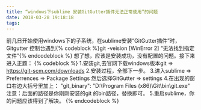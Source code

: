 ```yaml
---
title: “windows下sublime 安装GitGutter插件无法正常使用”的问题
date: 2018-03-28 19:18:18
tags:
---
```


前几日开始使用windows下的子系统，在sublime安装“GitGutter插件”时，Gitgutter 控制台遇到{% codeblock %}git -veision [WinError 2] “无法找到指定文件”{% endcodeblock %}
想了想，应该是安装成功，没有配置的问题。接下来进入正题：
{% codeblock %}
1.安装git,去官网下载windows版本git => https://git-scm.com/downloads
2.安装过程，全部下一步。
3.进入sublime => Preferrences => Package Settings 然后选择GitGutter => settings 
4.在出现的窗口右边大括号里加上：
"git_binary": "D:\\Program Files (x86)\\Git\\bin\\git.exe"
注意：后面的路径是你刚刚安装的git 的bin路径，替换即可。
5.重启sublime，你的问题应该得到了解决。
{% endcodeblock %}